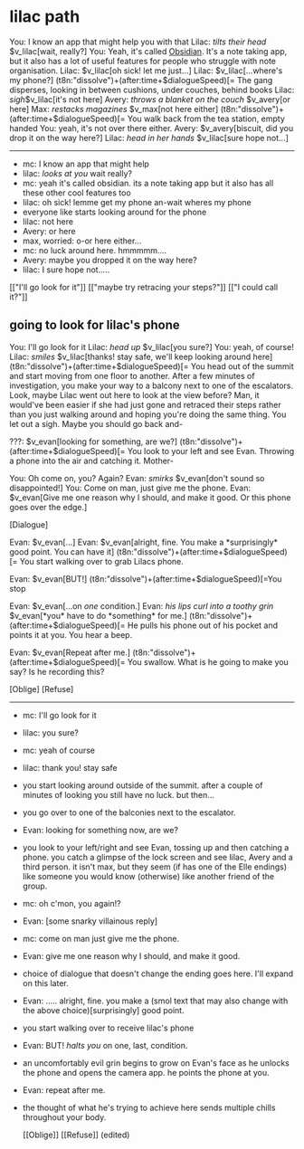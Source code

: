 # lilac path
You: I know an app that might help you with that
Lilac: *tilts their head* $v_lilac[wait, really?]
You: Yeah, it's called [Obsidian](https://obsidian.md). It's a note taking app, but it also has a lot of useful features for people who struggle with note organisation.
Lilac: $v_lilac[oh sick! let me just...]
Lilac: $v_lilac[...where's my phone?]
(t8n:"dissolve")+(after:time+$dialogueSpeed)[=
The gang disperses, looking in between cushions, under couches, behind books
Lilac: *sigh*$v_lilac[it's not here]
Avery: *throws a blanket on the couch* $v_avery[or here]
Max: *restacks magazines* $v_max[not here either]
(t8n:"dissolve")+(after:time+$dialogueSpeed)[=
You walk back from the tea station, empty handed
You: yeah, it's not over there either.
Avery: $v_avery[biscuit, did you drop it on the way here?]
Lilac: *head in her hands* $v_lilac[sure hope not...]



---
- mc: I know an app that might help
- lilac: _looks at you_ wait really?
- mc: yeah it's called obsidian. its a note taking app but it also has all these other cool features too
- lilac: oh sick! lemme get my phone an-wait wheres my phone
- everyone like starts looking around for the phone
- lilac: not here
- Avery: or here
- max, worried: o-or here either...
- mc: no luck around here. hmmmmm....
- Avery: maybe you dropped it on the way here?
- lilac: I sure hope not.....

[["I'll go look for it"]]
[["maybe try retracing your steps?"]]
[["I could call it?"]]

## going to look for lilac's phone
You: I'll go look for it
Lilac: *head up* $v_lilac[you sure?]
You: yeah, of course!
Lilac: *smiles* $v_lilac[thanks! stay safe, we'll keep looking around here]
(t8n:"dissolve")+(after:time+$dialogueSpeed)[=
You head out of the summit and start moving from one floor to another.
After a few minutes of investigation, you make your way to a balcony next to one of the escalators.
Look, maybe Lilac went out here to look at the view before?
Man, it would've been easier if she had just gone and retraced their steps rather than you just walking around and hoping you're doing the same thing.
You let out a sigh.
Maybe you should go back and-

???: $v_evan[looking for something, are we?]
(t8n:"dissolve")+(after:time+$dialogueSpeed)[=
You look to your left and see
Evan.
Throwing a phone into the air and catching it.
Mother-

You: Oh come on, you? Again?
Evan: *smirks* $v_evan[don't sound so disappointed!]
You: Come on man, just give me the phone.
Evan: $v_evan[Give me one reason why I should, and make it good. Or this phone goes over the edge.]

[Dialogue]

Evan: $v_evan[...]
Evan: $v_evan[alright, fine. You make a *surprisingly* good point. You can have it]
(t8n:"dissolve")+(after:time+$dialogueSpeed)[=
You start walking over to grab Lilacs phone.

Evan: $v_evan[BUT!]
(t8n:"dissolve")+(after:time+$dialogueSpeed)[=You stop

Evan: $v_evan[...on *one* condition.]
Evan: *his lips curl into a toothy grin* $v_evan[*you* have to do *something* for me.]
(t8n:"dissolve")+(after:time+$dialogueSpeed)[=
He pulls his phone out of his pocket and points it at you.
You hear a beep.

Evan: $v_evan[Repeat after me.]
(t8n:"dissolve")+(after:time+$dialogueSpeed)[=
You swallow.
What is he going to make you say?
Is he recording this?

[Oblige]
[Refuse]

---

- mc: I'll go look for it
 - lilac: you sure?
 - mc: yeah of course
 - lilac: thank you! stay safe
 - you start looking around outside of the summit. after a couple of minutes of looking you still have no luck. but then...
 - you go over to one of the balconies next to the escalator.
 - Evan: looking for something now, are we?
 - you look to your left/right and see Evan, tossing up and then catching a phone. you catch a glimpse of the lock screen and see lilac, Avery and a third person. it isn't max, but they seem (if has one of the Elle endings) like someone you would know (otherwise) like another friend of the group.
 - mc: oh c'mon, you again!?
 - Evan: [some snarky villainous reply]
 - mc: come on man just give me the phone.
 - Evan: give me one reason why I should, and make it good.
 - choice of dialogue that doesn't change the ending goes here. I'll expand on this later.
 - Evan: ..... alright, fine. you make a (smol text that may also change with the above choice)[surprisingly] good point.
 - you start walking over to receive lilac's phone
 - Evan: BUT! _halts you_ on one, last, condition.
 - an uncomfortably evil grin begins to grow on Evan's face as he unlocks the phone and opens the camera app. he points the phone at you.
 - Evan: repeat after me.
 - the thought of what he's trying to achieve here sends multiple chills throughout your body.
    
    [[Oblige]]
    [[Refuse]] (edited)